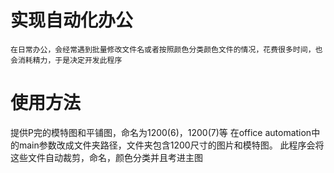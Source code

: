 # 实现自动化办公
    在日常办公，会经常遇到批量修改文件名或者按照颜色分类颜色文件的情况，花费很多时间，也会消耗精力，于是决定开发此程序
# 使用方法
提供P完的模特图和平铺图，命名为1200(6)，1200(7)等
    在office automation中的main参数改成文件夹路径，文件夹包含1200尺寸的图片和模特图。
    此程序会将这些文件自动裁剪，命名，颜色分类并且考进主图